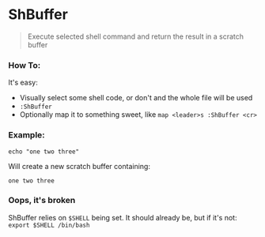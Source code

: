 # ShBuffer

> Execute selected shell command and return the result in a scratch buffer

### How To:

It's easy:
- Visually select some shell code, or don't and the whole file will be used
- `:ShBuffer`
- Optionally map it to something sweet, like `map <leader>s :ShBuffer <cr>`

### Example:

````
echo "one two three"
````

Will create a new scratch buffer containing:

````
one two three
````

### Oops, it's broken

ShBuffer relies on `$SHELL` being set.  It should already be, but if it's not: `export $SHELL /bin/bash`
